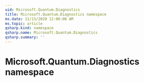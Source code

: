 ```yaml
---
uid: Microsoft.Quantum.Diagnostics
title: Microsoft.Quantum.Diagnostics namespace
ms.date: 11/13/2020 12:00:00 AM
ms.topic: article
qsharp.kind: namespace
qsharp.name: Microsoft.Quantum.Diagnostics
qsharp.summary: ''
---
```


# Microsoft.Quantum.Diagnostics namespace



